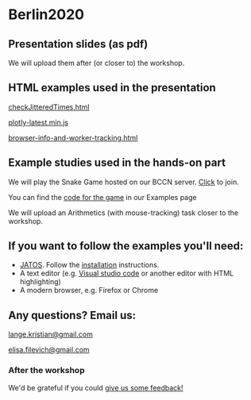 # Berlin2020

## Presentation slides (as pdf)

We will upload them after (or closer to) the workshop. 


## HTML examples used in the presentation

[checkJitteredTimes.html](assets/checkJitteredTimes.html)

[plotly-latest.min.js](assets/plotly-latest.min.js)

[browser-info-and-worker-tracking.html](assets/browser-info-and-worker-tracking.html)

## Example studies used in the hands-on part

We will play the Snake Game hosted on our BCCN server. [Click](https://studies.bccn-berlin.de/publix/17/start?batchId=20&generalMultiple) to join. 

You can find the [code for the game](https://github.com/JATOS/JATOS_examples/raw/master/examples/snake_game.zip) in our Examples page 

We will upload an Arithmetics (with mouse-tracking) task closer to the workshop.  

## If you want to follow the examples you'll need:

* [JATOS](http://www.jatos.org/). Follow the [installation](http://www.jatos.org/Installation.html) instructions.
* A text editor (e.g. [Visual studio code](https://code.visualstudio.com/) or another editor with HTML highlighting)
* A modern browser, e.g. Firefox or Chrome

## Any questions? Email us:

lange.kristian@gmail.com

elisa.filevich@gmail.com

### After the workshop 

We'd be grateful if you could [give us some feedback!](https://docs.google.com/forms/d/e/1FAIpQLScL8SoyggqDRLMUuKPaatKKkoZnb-t7MpgkJLjBzUc63RTr4A/viewform?usp=sf_link)
